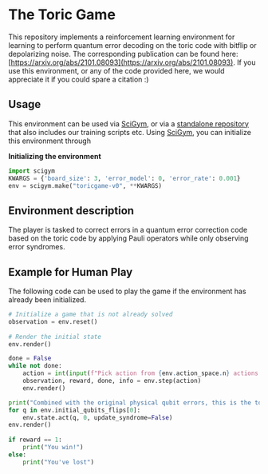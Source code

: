 # The Toric Game
This repository implements a reinforcement learning environment for learning to
perform quantum error decoding on the toric code with bitflip or depolarizing noise.
The corresponding publication can be found here: [https://arxiv.org/abs/2101.08093](https://arxiv.org/abs/2101.08093). If you use this environment, or any of the code provided here, we would appreciate it
if you could spare a citation :)

## Usage
This environment can be used via [SciGym](https://github.com/hendrikpn/scigym), or via a [standalone repository](https://github.com/condensedAI/neat-qec) that also includes our training scripts etc.
Using [SciGym](https://github.com/hendrikpn/scigym), you can initialize this environment through

**Initializing the environment**
```python
import scigym
KWARGS = {'board_size': 3, 'error_model': 0, 'error_rate': 0.001}
env = scigym.make("toricgame-v0", **KWARGS)
```

## Environment description
The player is tasked to correct errors in a quantum error correction
code based on the toric code by applying Pauli operators while only
observing error syndromes.

## Example for Human Play
The following code can be used to play the game if the environment has already
been initialized.

```python
# Initialize a game that is not already solved
observation = env.reset()
    
# Render the initial state
env.render()

done = False
while not done:
    action = int(input(f"Pick action from {env.action_space.n} actions: "))
    observation, reward, done, info = env.step(action)
    env.render()

print("Combined with the original physical qubit errors, this is the total error string:")
for q in env.initial_qubits_flips[0]:
    env.state.act(q, 0, update_syndrome=False)
env.render()
    
if reward == 1:
    print("You win!")
else: 
    print("You've lost")
```
